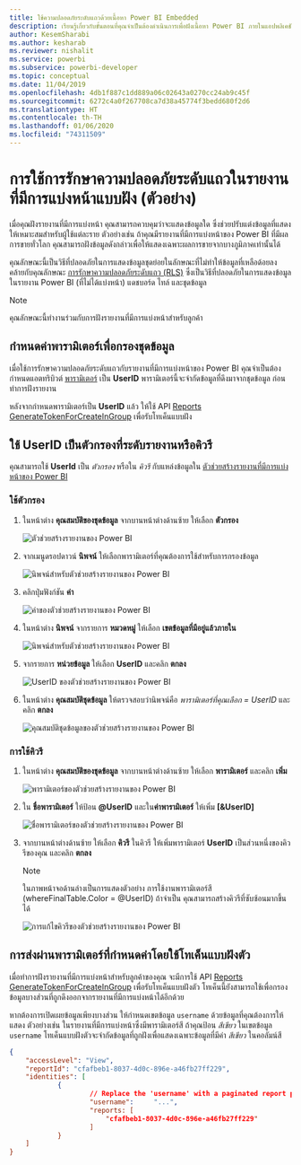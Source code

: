 ```yaml
---
title: ใช้ความปลอดภัยระดับแถวด้วยเนื้อหา Power BI Embedded
description: เรียนรู้เกี่ยวกับขั้นตอนที่คุณจำเป็นต้องดำเนินการเพื่อฝังเนื้อหา Power BI ภายในแอปพลิเคชันของคุณ
author: KesemSharabi
ms.author: kesharab
ms.reviewer: nishalit
ms.service: powerbi
ms.subservice: powerbi-developer
ms.topic: conceptual
ms.date: 11/04/2019
ms.openlocfilehash: 4db1f887c1dd889a06c02643a0270cc24ab9c45f
ms.sourcegitcommit: 6272c4a0f267708ca7d38a45774f3bedd680f2d6
ms.translationtype: HT
ms.contentlocale: th-TH
ms.lasthandoff: 01/06/2020
ms.locfileid: "74311509"
---
```

# <a name="implementing-row-level-security-in-embedded-paginated-reports-preview"></a>การใช้การรักษาความปลอดภัยระดับแถวในรายงานที่มีการแบ่งหน้าแบบฝัง (ตัวอย่าง)

เมื่อคุณฝังรายงานที่มีการแบ่งหน้า คุณสามารถควบคุมว่าจะแสดงข้อมูลใด ซึ่งช่วยปรับแต่งข้อมูลที่แสดงให้เหมาะสมสำหรับผู้ใช้แต่ละราย ตัวอย่างเช่น ถ้าคุณมีรายงานที่มีการแบ่งหน้าของ Power BI ที่มีผลการขายทั่วโลก คุณสามารถฝังข้อมูลดังกล่าวเพื่อให้แสดงเฉพาะผลการขายจากบางภูมิภาคเท่านั้นได้

คุณลักษณะนี้เป็นวิธีที่ปลอดภัยในการแสดงข้อมูลชุดย่อยในลักษณะที่ไม่ทำให้ข้อมูลที่เหลือด้อยลง คล้ายกับคุณลักษณะ [การรักษาความปลอดภัยระดับแถว (RLS)](embedded-row-level-security.md) ซึ่งเป็นวิธีที่ปลอดภัยในการแสดงข้อมูลในรายงาน Power BI (ที่ไม่ได้แบ่งหน้า) แดชบอร์ด ไทล์ และชุดข้อมูล  

> [!Note]
> คุณลักษณะนี้ทำงานร่วมกับการฝังรายงานที่มีการแบ่งหน้าสำหรับลูกค้า

## <a name="configuring-a-parameter-to-filter-the-dataset"></a>กำหนดค่าพารามิเตอร์เพื่อกรองชุดข้อมูล

เมื่อใช้การรักษาความปลอดภัยระดับแถวกับรายงานที่มีการแบ่งหน้าของ Power BI คุณจำเป็นต้องกำหนดแอตทริบิวต์ [พารามิเตอร์](../report-builder-parameters.md) เป็น **UserID** พารามิเตอร์นี้จะจำกัดข้อมูลที่ดึงมาจากชุดข้อมูล ก่อนทำการฝังรายงาน

หลังจากกำหนดพารามิเตอร์เป็น **UserID** แล้ว ให้ใช้ API [Reports GenerateTokenForCreateInGroup](https://docs.microsoft.com/rest/api/power-bi/embedtoken/reports_generatetokenforcreateingroup) เพื่อรับโทเค็นแบบฝัง

## <a name="use-userid-as-a-filter-at-report-or-query-level"></a>ใช้ UserID เป็นตัวกรองที่ระดับรายงานหรือคิวรี

คุณสามารถใช้ **UserId** เป็น *ตัวกรอง* หรือใน *คิวรี* กับแหล่งข้อมูลใน [ตัวช่วยสร้างรายงานที่มีการแบ่งหน้าของ Power BI](../report-builder-power-bi.md)

### <a name="using-the-filter"></a>ใช้ตัวกรอง

1. ในหน้าต่าง **คุณสมบัติของชุดข้อมูล** จากบานหน้าต่างด้านซ้าย ให้เลือก **ตัวกรอง**

    ![ตัวช่วยสร้างรายงานของ Power BI](media/embedded-paginated-reports-secure-data/filter.png)

2. จากเมนูดรอปดาวน์ **นิพจน์** ให้เลือกพารามิเตอร์ที่คุณต้องการใช้สำหรับการกรองข้อมูล

     ![นิพจน์สำหรับตัวช่วยสร้างรายงานของ Power BI](media/embedded-paginated-reports-secure-data/expression.png)

3. คลิกปุ่มฟังก์ชัน **ค่า** 

    ![ค่าของตัวช่วยสร้างรายงานของ Power BI](media/embedded-paginated-reports-secure-data/function.png)

4. ในหน้าต่าง **นิพจน์** จากรายการ **หมวดหมู่** ให้เลือก **เขตข้อมูลที่มีอยู่แล้วภายใน**

    ![นิพจน์สำหรับตัวช่วยสร้างรายงานของ Power BI](media/embedded-paginated-reports-secure-data/built-in-fields.png)

5. จากรายการ **หน่วยข้อมูล** ให้เลือก **UserID** และคลิก **ตกลง**

    ![UserID ของตัวช่วยสร้างรายงานของ Power BI](media/embedded-paginated-reports-secure-data/userid.png)

6. ในหน้าต่าง **คุณสมบัติชุดข้อมูล** ให้ตรวจสอบว่านิพจน์คือ *พารามิเตอร์ที่คุณเลือก = UserID* และคลิก **ตกลง**

    ![คุณสมบัติชุดข้อมูลของตัวช่วยสร้างรายงานของ Power BI](media/embedded-paginated-reports-secure-data/verify.png)

### <a name="using-a-query"></a>การใช้คิวรี

1. ในหน้าต่าง **คุณสมบัติของชุดข้อมูล** จากบานหน้าต่างด้านซ้าย ให้เลือก **พารามิเตอร์** และคลิก **เพิ่ม**

    ![พารามิเตอร์ของตัวช่วยสร้างรายงานของ Power BI](media/embedded-paginated-reports-secure-data/parameters.png)

2. ใน **ชื่อพารามิเตอร์** ให้ป้อน **\@UserID** และใน**ค่าพารามิเตอร์** ให้เพิ่ม **[&UserID]**

    ![ชื่อพารามิเตอร์ของตัวช่วยสร้างรายงานของ Power BI](media/embedded-paginated-reports-secure-data/parameter-name.png) 

3. จากบานหน้าต่างด้านซ้าย ให้เลือก **คิวรี** ในคิวรี ให้เพิ่มพารามิเตอร์ **UserID** เป็นส่วนหนึ่งของคิวรีของคุณ และคลิก **ตกลง**
    > [!NOTE]
    > ในภาพหน้าจอด้านล่างเป็นการแสดงตัวอย่าง การใช้งานพารามิเตอร์สี (whereFinalTable.Color = @UserID) ถ้าจำเป็น คุณสามารถสร้างคิวรีที่ซับซ้อนมากขึ้นได้

    ![การแก้ไขคิวรีของตัวช่วยสร้างรายงานของ Power BI](media/embedded-paginated-reports-secure-data/query-edit.png)

## <a name="passing-the-configured-parameter-using-the-embed-token"></a>การส่งผ่านพารามิเตอร์ที่กำหนดค่าโดยใช้โทเค็นแบบฝังตัว

เมื่อทำการฝังรายงานที่มีการแบ่งหน้าสำหรับลูกค้าของคุณ จะมีการใช้ API [Reports GenerateTokenForCreateInGroup](https://docs.microsoft.com/rest/api/power-bi/embedtoken/reports_generatetokenforcreateingroup) เพื่อรับโทเค็นแบบฝังตัว โทเค็นนี้ยังสามารถใช้เพื่อกรองข้อมูลบางส่วนที่ถูกดึงออกจากรายงานที่มีการแบ่งหน้าได้อีกด้วย

หากต้องการเปิดเผยข้อมูลเพียงบางส่วน ให้กำหนดเขตข้อมูล `username` ด้วยข้อมูลที่คุณต้องการให้แสดง ตัวอย่างเช่น ในรายงานที่มีการแบ่งหน้าซึ่งมีพารามิเตอร์สี ถ้าคุณป้อน *สีเขียว* ในเขตข้อมูล `username` โทเค็นแบบฝังตัวจะจำกัดข้อมูลที่ถูกฝังเพื่อแสดงเฉพาะข้อมูลที่มีค่า *สีเขียว* ในคอลัมน์สี

```JSON
{
    "accessLevel": "View",
    "reportId": "cfafbeb1-8037-4d0c-896e-a46fb27ff229",
    "identities": [
            {
                    // Replace the 'username' with a paginated report parameter
                    "username":     "...",
                    "reports: [
                        "cfafbeb1-8037-4d0c-896e-a46fb27ff229"
                    ]
            }
    ]
}
```
